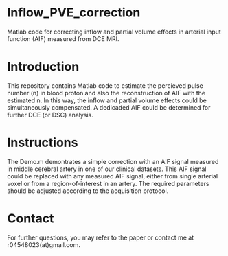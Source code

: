 # Inflow_PVE_correction
Matlab code for correcting inflow and partial volume effects in arterial input function (AIF) measured from DCE MRI.

# Introduction
This repository contains Matlab code to estimate the percieved pulse number (n) in blood proton and also the reconstruction of AIF with the estimated n. In this way, the inflow and partial volume effects could be simultaneously compensated. A dedicaded AIF could be determined for further DCE (or DSC) analysis.

# Instructions
The Demo.m demontrates a simple correction with an AIF signal measured in middle cerebral artery in one of our clinical datasets. This AIF signal could be replaced with any measured AIF signal, either from single arterial voxel or from a region-of-interest in an artery. 
The required parameters should be adjusted according to the acquisition protocol. 

# Contact
For further questions, you may refer to the paper or contact me at r04548023(at)gmail.com.

